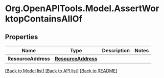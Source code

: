 # Org.OpenAPITools.Model.AssertWorktopContainsAllOf

## Properties

| Name                | Type                                      | Description | Notes |
| ------------------- | ----------------------------------------- | ----------- | ----- |
| **ResourceAddress** | [**ResourceAddress**](ResourceAddress.md) |             |

[[Back to Model list]](../README.md#documentation-for-models)
[[Back to API list]](../README.md#documentation-for-api-endpoints)
[[Back to README]](../README.md)
